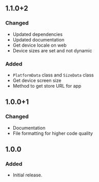 ## 1.1.0+2

### Changed
* Updated dependencies
* Updated documentation
* Get device locale on web
* Device sizes are set and not dynamic

### Added
* `PlatformData` class and `SizeData` class
* Get device screen size
* Method to get store URL for app

## 1.0.0+1

### Changed
* Documentation
* File formatting for higher code quality

## 1.0.0

### Added
* Initial release.
